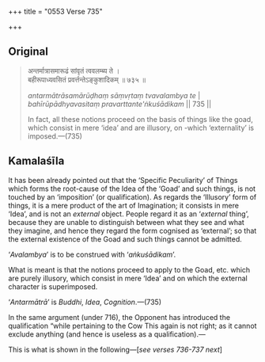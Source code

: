 +++
title = "0553 Verse 735"

+++
## Original 
>
> अन्तर्मात्रासमारूढं सांवृतं त्ववलम्ब्य ते ।  
> बहीरूपाध्यवसितं प्रवर्त्तन्तेऽङ्कुशादिकम् ॥ ७३५ ॥ 
>
> *antarmātrāsamārūḍhaṃ sāṃvṛtaṃ tvavalambya te* \|  
> *bahīrūpādhyavasitaṃ pravarttante'ṅkuśādikam* \|\| 735 \|\| 
>
> In fact, all these notions proceed on the basis of things like the goad, which consist in mere ‘idea’ and are illusory, on -which ‘externality’ is imposed.—(735)



## Kamalaśīla

It has been already pointed out that the ‘Specific Peculiarity’ of Things which forms the root-cause of the Idea of the ‘Goad’ and such things, is not touched by an ‘imposition’ (or qualification). As regards the ‘Illusory’ form of things, it is a mere product of the art of Imagination; it consists in mere ‘Idea’, and is not an *external* object. People regard it as an ‘*external* thing’, because they are unable to distinguish between what they see and what they imagine, and hence they regard the form cognised as ‘external’; so that the external existence of the Goad and such things cannot be admitted.

‘*Avalambya*’ is to be construed with ‘*aṅkuśādikam*’.

What is meant is that the notions proceed to apply to the Goad, etc. which are purely illusory, which consist in mere ‘Idea’ and on which the external character is superimposed.

‘*Antarmātrā*’ is *Buddhi*, *Idea*, *Cognition*.—(735)

In the same argument (under 716), the Opponent has introduced the qualification “while pertaining to the Cow This again is not right; as it cannot exclude anything (and hence is useless as a qualification).—

This is what is shown in the following—[*see verses 736-737 next*]


